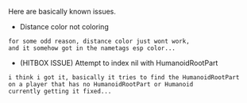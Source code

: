 Here are basically known issues.
+ Distance color not coloring
```
for some odd reason, distance color just wont work,
and it somehow got in the nametags esp color...
```
+ (HITBOX ISSUE) Attempt to index nil with HumanoidRootPart
```
i think i got it, basically it tries to find the HumanoidRootPart 
on a player that has no HumanoidRootPart or Humanoid
currently getting it fixed...
```
